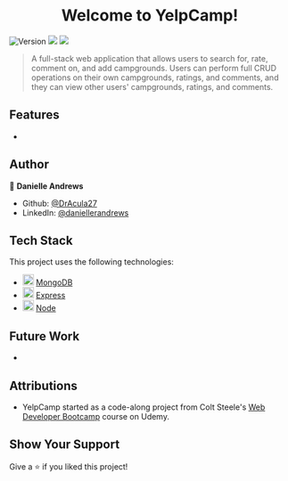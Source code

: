<h1 align="center">Welcome to YelpCamp!</h1>
<p>
  <img alt="Version" src="https://img.shields.io/badge/version-1.0.0-blue.svg?cacheSeconds=2592000" />
  <img src="https://img.shields.io/badge/npm-%3E%3D9.1.2-blue.svg" />
  <img src="https://img.shields.io/badge/node-%3E%3D18.12.1-blue.svg" />
</p>

> A full-stack web application that allows users to search for, rate, comment on, and add campgrounds. Users can perform full CRUD operations on their own campgrounds, ratings, and comments, and they can view other users' campgrounds, ratings, and comments.

## Features

-

<!-- ## Demo

### Live Link

[YelpCamp](https://github.com/DrAcula27/YelpCamp#readme)

### Screenshots

![demo](./public/assets/demo.png) -->

## Author

👤 **Danielle Andrews**

- Github: [@DrAcula27](https://github.com/DrAcula27)
- LinkedIn: [@daniellerandrews](https://linkedin.com/in/daniellerandrews)

## Tech Stack

This project uses the following technologies:

- <img src="https://raw.githubusercontent.com/mongodb/mongo/master/docs/leaf.svg" width="20" height="20" /> [MongoDB](https://www.mongodb.com/)
- <img src="https://raw.githubusercontent.com/expressjs/expressjs.com/gh-pages/images/favicon.png" width="20" height="20" /> [Express](https://expressjs.com/)
- <img src="https://1.bp.blogspot.com/-sqAjIvOtpXI/XYoCmqOyMwI/AAAAAAAAJig/CowR8wgEauEs-RXN2IPmLYkC7NHoHuA3gCLcBGAsYHQ/s1600/node-js-logo.png" width="20" height="20" /> [Node](https://nodejs.org/en/)
<!-- - <img src="https://is1-ssl.mzstatic.com/image/thumb/Purple113/v4/20/a2/4d/20a24d2c-e160-1add-3f77-a889f9953c21/source/200x200bb.jpg" width="20" height="20" /> [RIDB API](ridb.recreation.gov) -->

## Future Work

-

## Attributions

- YelpCamp started as a code-along project from Colt Steele's [Web Developer Bootcamp](https://www.udemy.com/course/the-web-developer-bootcamp/) course on Udemy.
<!-- - Rather than use the seed data provided by the course, this web application consumes the **RIDB API** from [ridb.recreation.gov](ridb.recreation.gov). -->

## Show Your Support

Give a ⭐️ if you liked this project!
